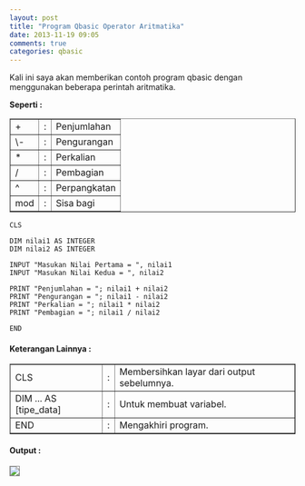 ```yaml
---
layout: post
title: "Program Qbasic Operator Aritmatika"
date: 2013-11-19 09:05
comments: true
categories: qbasic
---
```


Kali ini saya akan memberikan contoh program qbasic dengan menggunakan beberapa perintah aritmatika.

<b>Seperti :</b>

<table border=1>
	<tr>
		<td>+</td>
		<td><center>:</center></td>
		<td>Penjumlahan</td>
	</tr>
	<tr>
		<td>\-</td>
		<td><center>:</center></td>
		<td>Pengurangan</td>
	</tr>
	<tr>
		<td>*</td>
		<td><center>:</center></td>
		<td>Perkalian</td>
	</tr>
	<tr>
		<td>/</td>
		<td><center>:</center></td>
		<td>Pembagian</td>
	</tr>
	<tr>
		<td>^</td>
		<td><center>:</center></td>
		<td>Perpangkatan</td>
	</tr>
	<tr>
		<td>mod</td>
		<td><center>:</center></td>
		<td>Sisa bagi</td>
	</tr>
</table>

<!-- more -->

```
CLS

DIM nilai1 AS INTEGER
DIM nilai2 AS INTEGER

INPUT "Masukan Nilai Pertama = ", nilai1
INPUT "Masukan Nilai Kedua = ", nilai2

PRINT "Penjumlahan = "; nilai1 + nilai2
PRINT "Pengurangan = "; nilai1 - nilai2
PRINT "Perkalian = "; nilai1 * nilai2
PRINT "Pembagian = "; nilai1 / nilai2

END
```

#### Keterangan Lainnya :
<table border=1>
	<tr>
		<td>CLS</td>
		<td>:</td>
		<td>Membersihkan layar dari output sebelumnya.</td>
	</tr>
	<tr>
		<td>DIM ... AS [tipe_data]</td>
		<td>:</td>
		<td>Untuk membuat variabel.</td>
	</tr>
	<tr>
		<td>END</td>
		<td>:</td>
		<td>Mengakhiri program.</td>
	</tr>
</table> 

#### Output :
<img src="{{root_url}}/images/blog/qbasic/qbasic-output2.png" style="border:1px solid grey">

